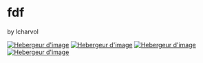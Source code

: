 # fdf
by lcharvol

<a target="_blank" href="http://www.hostingpics.net" title="Hebergeur d'image"><img src="http://img11.hostingpics.net/pics/827268ScreenShot20170224at43524PM.png" border="0" alt="Hebergeur d'image" /></a>
<a target="_blank" href="http://www.hostingpics.net" title="Hebergeur d'image"><img src="http://img11.hostingpics.net/pics/176636ScreenShot20170224at43423PM.png" border="0" alt="Hebergeur d'image" /></a>
<a target="_blank" href="http://www.hostingpics.net" title="Hebergeur d'image"><img src="http://img11.hostingpics.net/pics/700135ScreenShot20170224at43202PM.png" border="0" alt="Hebergeur d'image" /></a>
<a target="_blank" href="http://www.hostingpics.net" title="Hebergeur d'image"><img src="http://img11.hostingpics.net/pics/571321ScreenShot20170224at43318PM.png" border="0" alt="Hebergeur d'image" /></a>
